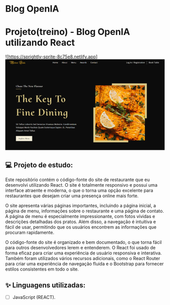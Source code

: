 # Blog OpenIA


# Projeto(treino) - Blog OpenIA utilizando React

![https://sprightly-sprite-8c75e8.netlify.app]
![Restaurant](https://github.com/FialaMoises/OpenIA/blob/main/imagem_2023-03-06_113357727.png)

## 💻 Projeto de estudo:

Este repositório contém o código-fonte do site de restaurante que eu desenvolvi utilizando React. O site é totalmente responsivo e possui uma interface atraente e moderna, o que o torna uma opção excelente para restaurantes que desejam criar uma presença online mais forte.

O site apresenta várias páginas importantes, incluindo a página inicial, a página de menu, informações sobre o restaurante e uma página de contato. A página de menu é especialmente impressionante, com fotos vívidas e descrições detalhadas dos pratos. Além disso, a navegação é intuitiva e fácil de usar, permitindo que os usuários encontrem as informações que procuram rapidamente.

O código-fonte do site é organizado e bem documentado, o que torna fácil para outros desenvolvedores lerem e entenderem. O React foi usado de forma eficaz para criar uma experiência de usuário responsiva e interativa. Também foram utilizados vários recursos adicionais, como o React Router para criar uma experiência de navegação fluida e o Bootstrap para fornecer estilos consistentes em todo o site.

## ✨ Linguagens utilizadas:

-   [ ] JavaScript (REACT).




